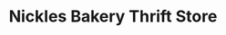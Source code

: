 ---
title: "Nickles Bakery Thrift Store"
url: /mansfield/nickles-bakery-thrift-store/
shop: bakery
---